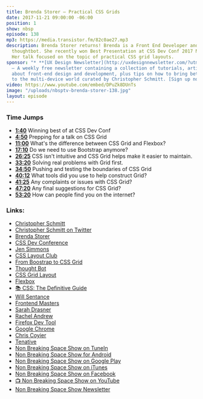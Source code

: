 ```yaml
---
title: Brenda Storer — Practical CSS Grids
date: 2017-11-21 09:00:00 -06:00
position: 1
show: nbsp
episode: 138
mp3: https://media.transistor.fm/82c0ae27.mp3
description: Brenda Storer returns! Brenda is a Front End Developer and Designer at
  thoughtbot. She recently won Best Presentation at CSS Dev Conf 2017 New Orleans.
  Her talk focused on the topic of practical CSS grid layouts.
sponsor: "* **[UX Design Newsletter](http://uxdesignnewsletter.com/?utm_source=nbsptv138&utm_medium=podcast&utm_campaign=uxdesignnewsletter)**
  — A weekly free newsletter containing a collection of tutorials, articles, and videos
  about front-end design and development, plus tips on how to bring better engagement
  to the multi-device world curated by Christopher Schmitt. [Sign up now!](http://uxdesignnewsletter.com/?utm_source=nbsptv138&utm_medium=podcast&utm_campaign=uxdesignnewsletter)"
video: https://www.youtube.com/embed/DPuZk8DUnTs
image: "/uploads/nbsptv-brenda-storer-138.jpg"
layout: episode
---
```


### Time Jumps

* **[1:40](https://goodstuff.network/nbsp/138#t=1:40)** Winning best of at CSS Dev Conf
* **[4:50](https://goodstuff.network/nbsp/138#t=4:50)** Prepping for a talk on CSS Grid
* **[11:00](https://goodstuff.network/nbsp/138#t=11:00)** What's the difference between CSS Grid and Flexbox?
* **[17:10](https://goodstuff.network/nbsp/138#t=17:10)** Do we need to use Bootstrap anymore?
* **[26:25](https://goodstuff.network/nbsp/138#t=26:25)** CSS isn't intuitive and CSS Grid helps make it easier to maintain.
* **[33:20](https://goodstuff.network/nbsp/138#t=33:20)** Solving real problems with Grid first.
* **[34:50](https://goodstuff.network/nbsp/138#t=34:50)** Pushing and testing the boundaries of CSS Grid
* **[40:12](https://goodstuff.network/nbsp/138#t=40:12)** What tools did you use to help construct Grid?
* **[41:25](https://goodstuff.network/nbsp/138#t=41:25)** Any complaints or issues with CSS Grid?
* **[47:20](https://goodstuff.network/nbsp/138#t=47:20)** Any final suggestions for CSS Grid?
* **[53:20](https://goodstuff.network/nbsp/138#t=53:20)** How can people find you on the internet?

### Links:

* [Christopher Schmitt](http://Christopher.org)
* [Christopher Schmitt on Twitter](https://twitter.com/teleject)
* [Brenda Storer](http://brendastorer.com/)
* [CSS Dev Conference](https://2017.cssdevconf.com/)
* [Jen Simmons](http://jensimmons.com/)
* [CSS Layout Club](https://www.meetup.com/CSS-Layout-Club/)
* [From Boostrap to CSS Grid](https://open.nytimes.com/bootstrap-to-css-grid-87b3f5f830e4)
* [Thought Bot](https://thoughtbot.com/new-york-city)
* [CSS Grid Layout](https://developer.mozilla.org/en-US/docs/Web/CSS/CSS_Grid_Layout)
* [Flexbox](https://developer.mozilla.org/en-US/docs/Learn/CSS/CSS_layout/Flexbox)
* [📚 CSS: The Definitive Guide](https://www.amazon.com/CSS-Definitive-Guide-Visual-Presentation/dp/1449393195/)
* [Will Sentance](http://willsentance.com/)
* [Frontend Masters](https://frontendmasters.com/)
* [Sarah Drasner](https://sarahdrasnerdesign.com/)
* [Rachel Andrew](https://rachelandrew.co.uk/)
* [Firefox Dev Tool](https://developer.mozilla.org/en-US/docs/Tools)
* [Google Chrome](https://www.google.com/chrome/browser/desktop/index.html)
* [Chris Coyier](https://chriscoyier.net/)
* [Tenative](https://robots.thoughtbot.com/tentative)
* [Non Breaking Space Show on TuneIn](http://tunein.com/radio/Non-Breaking-Space-Show-p885155/)
* [Non Breaking Space Show for Android](http://subscribeonandroid.com/feeds.goodstuff.network/nbsp)
* [Non Breaking Space Show on Google Play](https://playmusic.app.goo.gl/?ibi=com.google.PlayMusic&isi=691797987&ius=googleplaymusic&link=https://play.google.com/music/m/Iw5ik6iwalo5vmda5rqyrotdney?t%3DNon_Breaking_Space_Show%26pcampaignid%3DMKT-na-all-co-pr-mu-pod-16)
* [Non Breaking Space Show on iTunes](https://itunes.apple.com/ca/podcast/non-breaking-space-show/id507162981?mt=2&ign-mpt=uo%3D4)
* [Non Breaking Space Show on Facebook](https://www.facebook.com/nbsptv)
* [📺 Non Breaking Space Show on YouTube](https://www.youtube.com/channel/UC--mqA75V3CM8hxId0l7e_g?sub_confirmation=1)
* [Non Breaking Space Show Newsletter](http://newsletter.nonbreakingspace.tv/)
